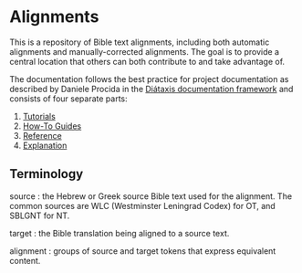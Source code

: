 # Alignments

This is a repository of Bible text alignments, including both
automatic alignments and manually-corrected alignments. The goal is to
provide a central location that others can both contribute to and take
advantage of. 

The documentation follows the best practice for project documentation
as described by Daniele Procida in the [Diátaxis documentation
framework](https://diataxis.fr/) and consists of four separate parts:

1. [Tutorials](tutorials/index.md)
2. [How-To Guides](how-to-guides/index.md)
3. [Reference](reference/index.md)
4. [Explanation](explanation/index.md)

## Terminology 

source
: the Hebrew or Greek source Bible text used for the alignment. The
  common sources are WLC (Westminster Leningrad Codex) for OT, and SBLGNT for NT.
  
target
: the Bible translation being aligned to a source text.

alignment 
: groups of source and target tokens that express equivalent content.
  
